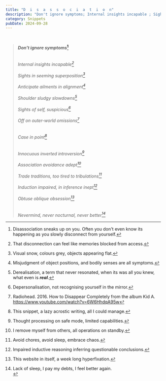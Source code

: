 ```yaml
---
title: "D  i  s  a  s  s  o  c  i  a  t  i  o  n"
description: "Don't ignore symptoms; Internal insights incapable ; Sights in seeming superposition; Anticipate ailments in alignment; Shoulder sludgy slowdowns; Sights of self, suspicious..."
category: Snippets
pubDate: 2024-09-28
---
```

<br>

> **_Don't ignore symptoms_[^1]**  
> <br> <br>
> _Internal insights incapable[^2]_  
> <br>
> _Sights in seeming superposition[^3]_  
> <br>
> _Anticipate ailments in alignment[^4]_  
> <br>
> _Shoulder sludgy slowdowns[^5]_  
> <br>
> _Sights of self, suspicious[^6]_  
> <br>
> _Off on outer-world omissions[^7]_  
> <br> <br>
> _Case in point[^8]_  
> <br> <br>
> _Innocuous inverted introversion[^9]_  
> <br>
> _Association avoidance adept[^10]_  
> <br>
> _Trade traditions, too tired to tribulations[^11]_  
> <br>
> _Induction impaired, in inference inept[^12]_  
> <br>
> _Obtuse oblique obsession[^13]_  
> <br> <br>
> _Nevermind, never nocturnal, never better[^14]_

[^1]: Disassociation sneaks up on you. Often you don't even know its happening as you slowly disconnect from yourself. 

[^2]: That disconnection can feel like memories blocked from access.

[^3]: Visual snow, colours grey, objects appearing flat.

[^4]: Misjudgment of object positions, and bodily senses are all symptoms.

[^5]: Derealisation, a term that never resonated, when its was all you knew, what even is ***real***.

[^6]: Depersonalisation, not recognising yourself in the mirror. 

[^7]: Radiohead. 2016. How to Disappear Completely from the album Kid A. https://www.youtube.com/watch?v=6W6HhdqA95w

[^8]: This snippet, a lazy acrostic writing, all I could manage.

[^9]: Thought processing on safe mode, limited capabilities. 

[^10]: I remove myself from others, all operations on standby.

[^11]: Avoid chores, avoid sleep, embrace chaos.

[^12]: Impaired inductive reasoning inferring questionable conclusions. 

[^13]: This website in itself, a week long hyperfixation.

[^14]: Lack of sleep, I pay my debts, I feel better again.<br>